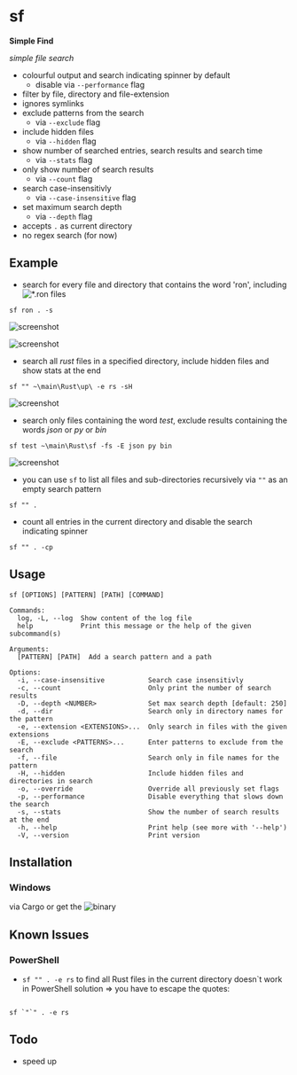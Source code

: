 # sf

__Simple Find__

*simple file search*

* colourful output and search indicating spinner by default 
  * disable via ```--performance``` flag
* filter by file, directory and file-extension
* ignores symlinks
* exclude patterns from the search 
  * via ```--exclude``` flag
* include hidden files
  * via ```--hidden``` flag
* show number of searched entries, search results and search time
  * via ```--stats``` flag
* only show number of search results 
  * via ```--count``` flag
* search case-insensitivly
  * via ```--case-insensitive``` flag
* set maximum search depth
  * via ```--depth``` flag
* accepts ```.``` as current directory
* no regex search (for now)

## Example

- search for every file and directory that contains the word 'ron', including ![*.ron files](https://github.com/ron-rs/ron)

```sf ron . -s```

![screenshot](https://github.com/Phydon/sf/blob/master/assets/sf_ron_current_s_spinner.png)

![screenshot](https://github.com/Phydon/sf/blob/master/assets/sf_ron_current_s_done.png)

- search all *rust* files in a specified directory, include hidden files and show stats at the end

```sf "" ~\main\Rust\up\ -e rs -sH```

![screenshot](https://github.com/Phydon/sf/blob/master/assets/sf_path_ers_sH_done.png)

- search only files containing the word *test*, exclude results containing the words *json* or *py* or *bin*

```sf test ~\main\Rust\sf -fs -E json py bin```

![screenshot](https://github.com/Phydon/sf/blob/master/assets/sf_test_path_fs_Ejsonpybin_done.png)

- you can use ```sf``` to list all files and sub-directories recursively via ```""``` as an empty search pattern 

```sf "" .```

- count all entries in the current directory and disable the search indicating spinner

```sf "" . -cp```

	
## Usage

```
sf [OPTIONS] [PATTERN] [PATH] [COMMAND]

Commands:
  log, -L, --log  Show content of the log file
  help            Print this message or the help of the given subcommand(s)

Arguments:
  [PATTERN] [PATH]  Add a search pattern and a path

Options:
  -i, --case-insensitive           Search case insensitivly
  -c, --count                      Only print the number of search results
  -D, --depth <NUMBER>             Set max search depth [default: 250]
  -d, --dir                        Search only in directory names for the pattern
  -e, --extension <EXTENSIONS>...  Only search in files with the given extensions
  -E, --exclude <PATTERNS>...      Enter patterns to exclude from the search
  -f, --file                       Search only in file names for the pattern
  -H, --hidden                     Include hidden files and directories in search
  -o, --override                   Override all previously set flags
  -p, --performance                Disable everything that slows down the search
  -s, --stats                      Show the number of search results at the end
  -h, --help                       Print help (see more with '--help')
  -V, --version                    Print version
```

## Installation

### Windows

via Cargo or get the ![binary](https://github.com/Phydon/sf/releases)

## Known Issues

### PowerShell

- ```sf "" . -e rs``` to find all Rust files in the current directory doesn`t work in PowerShell
  solution => you have to escape the quotes: 

```

sf `"`" . -e rs

```

## Todo

- speed up
